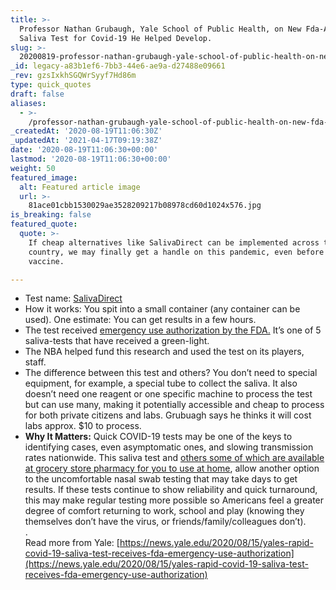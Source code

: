 ```yaml
---
title: >-
  Professor Nathan Grubaugh, Yale School of Public Health, on New Fda-Approved
  Saliva Test for Covid-19 He Helped Develop.
slug: >-
  20200819-professor-nathan-grubaugh-yale-school-of-public-health-on-new-fda-approved-saliva-test-for-covid-19-he-helped-develop
_id: legacy-a83b1ef6-7bb3-44e6-ae9a-d27488e09661
_rev: gzsIxkhSGQWrSyyf7Hd86m
type: quick_quotes
draft: false
aliases:
  - >-
    /professor-nathan-grubaugh-yale-school-of-public-health-on-new-fda-approved-saliva-test-for-covid-19-he-helped-develop/
_createdAt: '2020-08-19T11:06:30Z'
_updatedAt: '2021-04-17T09:19:38Z'
date: '2020-08-19T11:06:30+00:00'
lastmod: '2020-08-19T11:06:30+00:00'
weight: 50
featured_image:
  alt: Featured article image
  url: >-
    81ace01cbb1530029ae3528209217b08978cd60d1024x576.jpg
is_breaking: false
featured_quote:
  quote: >-
    If cheap alternatives like SalivaDirect can be implemented across the
    country, we may finally get a handle on this pandemic, even before a
    vaccine.

---
```

* Test name: [SalivaDirect](https://news.yale.edu/2020/08/15/yales-rapid-covid-19-saliva-test-receives-fda-emergency-use-authorization)
* How it works: You spit into a small container (any container can be used). One estimate: You can get results in a few hours.
* The test received [emergency use authorization by the FDA.](https://www.fda.gov/news-events/press-announcements/coronavirus-covid-19-update-fda-issues-emergency-use-authorization-yale-school-public-health) It’s one of 5 saliva-tests that have received a green-light.
* The NBA helped fund this research and used the test on its players, staff.
* The difference between this test and others? You don’t need to special equipment, for example, a special tube to collect the saliva. It also doesn’t need one reagent or one specific machine to process the test but can use many, making it potentially accessible and cheap to process for both private citizens and labs. Grubuagh says he thinks it will cost labs approx. $10 to process.
* **Why It Matters:** Quick COVID-19 tests may be one of the keys to identifying cases, even asymptomatic ones, and slowing transmission rates nationwide. This saliva test and [others some of which are available at grocery store pharmacy for you to use at home](https://www.ktvb.com/article/news/health/coronavirus/albertsons-now-offers-at-home-coronavirus-test-kit-using-saliva/277-bb6c7c5f-1035-4011-ad46-293e3926fc63), allow another option to the uncomfortable nasal swab testing that may take days to get results. If these tests continue to show reliability and quick turnaround, this may make regular testing more possible so Americans feel a greater degree of comfort returning to work, school and play (knowing they themselves don’t have the virus, or friends/family/colleagues don’t).  
.  
Read more from Yale: [https://news.yale.edu/2020/08/15/yales-rapid-covid-19-saliva-test-receives-fda-emergency-use-authorization](https://news.yale.edu/2020/08/15/yales-rapid-covid-19-saliva-test-receives-fda-emergency-use-authorization)